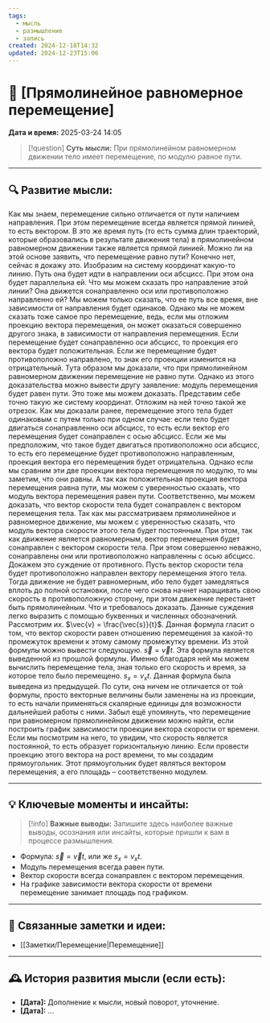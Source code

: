 ```yaml
---
tags:
  - мысль
  - размышление
  - запись
created: 2024-12-18T14:32
updated: 2024-12-23T15:06
---
```


# 💭  [Прямолинейное равномерное перемещение]

**Дата и время:** 2025-03-24 14:05

> [!question] **Суть мысли:**
> При прямолинейном равномерном движении тело имеет перемещение, по модулю равное пути. 

---

## 🔍 Развитие мысли:

Как мы знаем, перемещение сильно отличается от пути наличием направления. При этом перемещение всегда является прямой линией, то есть вектором. В это же время путь (то есть сумма длин траекторий, которые образовались в результате движения тела) в прямолинейном равномерном движении также является прямой линией. Можно ли на этой основе заявить, что перемещение равно пути? Конечно нет, сейчас я докажу это.
Изобразим на систему координат какую-то линию. Путь она будет идти в направлении оси абсцисс. При этом она будет параллельна ей. Что мы можем сказать про направление этой линии? Она движется сонаправленно оси или противоположно направленно ей? Мы можем только сказать, что ее путь все время, вне зависимости от направления будет одинаков. Однако мы не можем сказать тоже самое про перемещение, ведь, если мы отложим проекцию вектора перемещения, он может оказаться совершенно другого знака, в зависимости от направления перемещения. Если перемещение будет сонаправленно оси абсцисс, то проекция его вектора будет положительная. Если же перемещение будет противоположно направлено, то знак его проекции изменится на отрицательный. Тута образом мы доказали, что при прямолинейном равномерном движении перемещение не равно пути. Однако из этого доказательства можно вывести другу заявление: модуль перемещения будет равен пути. Это тоже мы можем доказать. 
Представим себе точно такую же систему координат. Отложим на ней точно такой же отрезок. Как мы доказали ранее, перемещение этого тела будет одинаковым с путем только при одном случае: если тело будет двигаться сонаправленно оси абсцисс, то есть если вектор его перемещения будет сонаправлен с осью абсцисс. Если же мы предположим, что такое будет двигаться противоположно оси абсцисс, то есть его перемещение будет противоположно направленным, проекция вектора его перемещения будет отрицательна. Однако если мы сравним эти две проекции вектора перемещения по модулю, то мы заметим, что они равны. А так как положительная проекция вектора перемещения равна пути, мы можем с уверенностью сказать, что модуль вектора перемещения равен пути. 
Соответственно, мы можем доказать, что вектор скорости тела будет сонаправлен с вектором перемещения тела.
Так как мы рассматриваем прямолинейное и равномерное движение, мы можем с уверенностью сказать, что модуль вектора скорости этого тела будет постоянным. При этом, так как движение является равномерным, вектор перемещения будет сонаправлен с вектором скорости тела. При этом совершенно неважно, сонаправлены они или противоположно направленны с осью абсцисс. Докажем это суждение от противного. Пусть вектор скорости тела будет противоположно направлен вектору перемещения этого тела. Тогда движение не будет равномерным, ибо тело будет замедляться вплоть до полной остановки, после чего снова начнет наращивать свою скорость в противоположную сторону, при этом движение перестанет быть прямолинейным. Что и требовалось доказать.
Данные суждения легко выразить с помощью буквенных и численных обозначений. Рассмотрим их. 
$\vec{v} = \frac{\vec{s}}{t}$. Данная формула гласит о том, что вектор скорости равен отношению перемещения за какой-то промежуток времени к этому самому промежутку времени. Из этой формулы можно вывести следующую. 
$\vec{s}= \vec{v}t$. Эта формула является выведенной из прошлой формулы. Именно благодаря ней мы можем вычислить перемещение тела, зная только его скорость и время, за которое тело было перемещено.
$s_x=v_xt$. Данная формула была выведена из предыдущей. По сути, она ничем не отличается от той формулы, просто векторные величины были заменены на из проекции, то есть начали применяться скалярные единицы для возможности дальнейшей работы с ними.
Забыл ещё упомянуть, что перемещение при равномерном прямолинейном движении можно найти, если построить график зависимости проекции вектора скорости от времени. Если мы посмотрим на него, то увидим, что скорость является постоянной, то есть образует горизонтальную линию. Если провести проекцию этого вектора на рост времени, то мы создадим прямоугольник. Этот прямоугольник будет являться вектором перемещения, а его площадь – соответственно модулем.

---

## 💡 Ключевые моменты и инсайты:

> [!info] **Важные выводы:**
> Запишите здесь наиболее важные выводы, осознания или инсайты, которые пришли к вам в процессе размышления.

- Формула: $\vec{s}=\vec{v}t$, или же $s_x = v_xt$. 
- Модуль перемещения всегда равен пути. 
- Вектор скорости всегда сонаправлен с вектором перемещения.
- На графике зависимости вектора скорости от времени перемещение занимает площадь под графиком.

---

## 🔄 Связанные заметки и идеи:

- [[Заметки/Перемещение|Перемещение]]

---

## 🕰️ История развития мысли (если есть):

* **[Дата]:**  Дополнение к мысли, новый поворот, уточнение.
* **[Дата]:**  ...